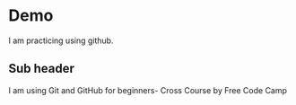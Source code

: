 # Demo
I am practicing using github. 


## Sub header


I am using Git and GitHub for beginners- Cross Course by Free Code Camp
